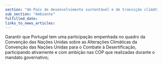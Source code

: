 ```yaml
---
section: "Um País de desenvolvimento sustentável e de transição climática"
sub_section: "Ambiente"
fulfilled_date:
links_to_news_articles:
---
```


Garantir que Portugal tem uma participação empenhada no quadro da Convenção das Nações Unidas sobre as Alterações Climáticas da Convenção das Nações Unidas para o Combate à Desertificação, participando ativamente e com ambição nas COP que realizadas durante o mandato governativo;